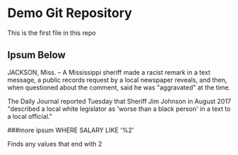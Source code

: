 # Demo Git Repository
This is the first file in this repo
## Ipsum Below
JACKSON, Miss. – A Mississippi sheriff made a racist remark in a text message, a public records request by a local newspaper reveals, and then, when questioned about the comment, said he was "aggravated" at the time.

The Daily Journal reported Tuesday that Sheriff Jim Johnson in August 2017 "described a local white legislator as 'worse than a black person' in a text to a local official."

###more ipsum
WHERE SALARY LIKE '%2'

Finds any values that end with 2 
